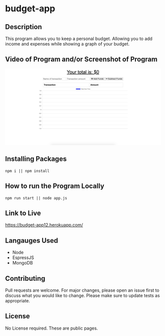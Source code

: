 # budget-app

## Description

This program allows you to keep a personal budget. Allowing you to add income and expenses while showing a graph of your budget.

## Video of Program and/or Screenshot of Program
![Screenshot](./images/screenshot.png)

## Installing Packages

```
npm i || npm install
```

## How to run the Program Locally

```
npm run start || node app.js
```

## Link to Live

https://budget-app12.herokuapp.com/

## Langauges Used

* Node
* EspressJS
* MongoDB

## Contributing
Pull requests are welcome. For major changes, please open an issue first to discuss what you would like to change.
Please make sure to update tests as appropriate.

## License
No License required. These are public pages.
